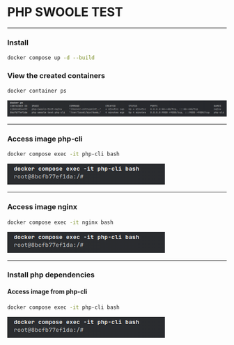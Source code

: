 # PHP SWOOLE TEST

---

### Install

```bash
docker compose up -d --build
```

### View the created containers
```bash
docker container ps
```

![docker ps](./public/images/docker_ps.png)

---

### Access image php-cli


```bash
docker compose exec -it php-cli bash
```
![docker ps](./public/images/docker_exec_php_cli.png)

---

### Access image nginx

```bash
docker compose exec -it nginx bash
```
![docker ps](./public/images/docker_exec_php_cli.png)

---

### Install php dependencies

#### Access image from php-cli
```bash
docker compose exec -it php-cli bash
```
![docker ps](./public/images/docker_exec_php_cli.png)